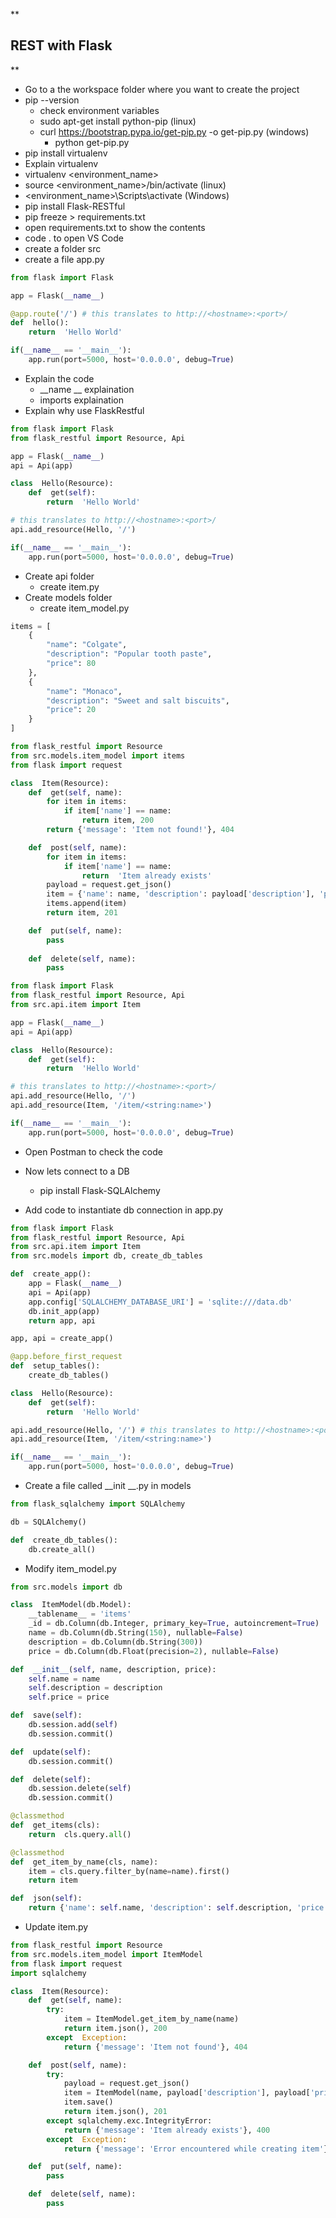 **

## REST with Flask

**
- Go to a the workspace folder where you want to create the project
- pip --version
	- check environment variables
	- sudo apt-get install python-pip (linux)
	- curl https://bootstrap.pypa.io/get-pip.py -o get-pip.py (windows)
		- python get-pip.py
- pip install virtualenv
- Explain virtualenv
- virtualenv <environment_name>
- source <environment_name>/bin/activate (linux)
- <environment_name>\Scripts\activate (Windows)
- pip install Flask-RESTful
- pip freeze > requirements.txt
- open requirements.txt to show the contents
- code . to open VS Code
- create a folder src
- create a file app.py  

```python
from flask import Flask

app = Flask(__name__)

@app.route('/') # this translates to http://<hostname>:<port>/
def  hello():
	return  'Hello World'

if(__name__ == '__main__'):
	app.run(port=5000, host='0.0.0.0', debug=True)
```
- Explain the code
	- __name __ explaination
	- imports explaination
- Explain why use FlaskRestful
```python
from flask import Flask
from flask_restful import Resource, Api

app = Flask(__name__)
api = Api(app)

class  Hello(Resource):
	def  get(self):
		return  'Hello World'  

# this translates to http://<hostname>:<port>/
api.add_resource(Hello, '/')

if(__name__ == '__main__'):
	app.run(port=5000, host='0.0.0.0', debug=True)
```
- Create api folder
	- create item.py
- Create models folder
	- create item_model.py

```python
items = [
	{
		"name": "Colgate",
		"description": "Popular tooth paste",
		"price": 80
	},
	{
		"name": "Monaco",
		"description": "Sweet and salt biscuits",
		"price": 20
	}
]
```
```python
from flask_restful import Resource
from src.models.item_model import items
from flask import request 

class  Item(Resource):
	def  get(self, name):
		for item in items:
			if item['name'] == name:
				return item, 200
		return {'message': 'Item not found!'}, 404

	def  post(self, name):
		for item in items:
			if item['name'] == name:
				return  'Item already exists'
		payload = request.get_json()
		item = {'name': name, 'description': payload['description'], 'price': payload['price']}
		items.append(item)
		return item, 201

	def  put(self, name):
		pass
		
	def  delete(self, name):
		pass
```
```python
from flask import Flask
from flask_restful import Resource, Api
from src.api.item import Item

app = Flask(__name__)
api = Api(app)

class  Hello(Resource):
	def  get(self):
		return  'Hello World'  

# this translates to http://<hostname>:<port>/
api.add_resource(Hello, '/')
api.add_resource(Item, '/item/<string:name>')

if(__name__ == '__main__'):
	app.run(port=5000, host='0.0.0.0', debug=True)
```
- Open Postman to check the code

- Now lets connect to a DB
	- pip install Flask-SQLAlchemy
- Add code to instantiate db connection in app.py
```python
from flask import Flask
from flask_restful import Resource, Api
from src.api.item import Item
from src.models import db, create_db_tables  

def  create_app():
	app = Flask(__name__)
	api = Api(app)
	app.config['SQLALCHEMY_DATABASE_URI'] = 'sqlite:///data.db'
	db.init_app(app)
	return app, api

app, api = create_app()  

@app.before_first_request
def  setup_tables():
	create_db_tables()

class  Hello(Resource):
	def  get(self):
		return  'Hello World'

api.add_resource(Hello, '/') # this translates to http://<hostname>:<port>/
api.add_resource(Item, '/item/<string:name>')

if(__name__ == '__main__'):
	app.run(port=5000, host='0.0.0.0', debug=True)
```
- Create a file called __init __.py in models
```python
from flask_sqlalchemy import SQLAlchemy

db = SQLAlchemy()

def  create_db_tables():
	db.create_all()
```

- Modify item_model.py
```python
from src.models import db

class  ItemModel(db.Model):
	__tablename__ = 'items'
	_id = db.Column(db.Integer, primary_key=True, autoincrement=True)
	name = db.Column(db.String(150), nullable=False)
	description = db.Column(db.String(300))
	price = db.Column(db.Float(precision=2), nullable=False)

def  __init__(self, name, description, price):
	self.name = name
	self.description = description
	self.price = price

def  save(self):
	db.session.add(self)
	db.session.commit()

def  update(self):
	db.session.commit()

def  delete(self):
	db.session.delete(self)
	db.session.commit()

@classmethod
def  get_items(cls):
	return  cls.query.all()

@classmethod
def  get_item_by_name(cls, name):
	item = cls.query.filter_by(name=name).first()
	return item

def  json(self):
	return {'name': self.name, 'description': self.description, 'price': self.price}
``` 
- Update item.py
```python
from flask_restful import Resource
from src.models.item_model import ItemModel
from flask import request
import sqlalchemy

class  Item(Resource):
	def  get(self, name):
		try:
			item = ItemModel.get_item_by_name(name)
			return item.json(), 200
		except  Exception:
			return {'message': 'Item not found'}, 404

	def  post(self, name):
		try:
			payload = request.get_json()
			item = ItemModel(name, payload['description'], payload['price'])
			item.save()
			return item.json(), 201
		except sqlalchemy.exc.IntegrityError:
			return {'message': 'Item already exists'}, 400
		except  Exception:
			return {'message': 'Error encountered while creating item'}, 400

	def  put(self, name):
		pass

	def  delete(self, name):
		pass
```

